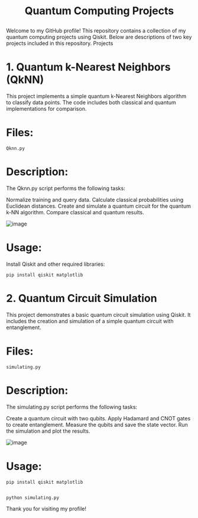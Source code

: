 # <p align="center">Quantum Computing Projects</p>

Welcome to my GitHub profile! This repository contains a collection of my quantum computing projects using Qiskit. Below are descriptions of two key projects included in this repository.
Projects
# 1. Quantum k-Nearest Neighbors (QkNN)

This project implements a simple quantum k-Nearest Neighbors algorithm to classify data points. The code includes both classical and quantum implementations for comparison.

# Files:

    Qknn.py

# Description:
The Qknn.py script performs the following tasks:

Normalize training and query data.
Calculate classical probabilities using Euclidean distances.
Create and simulate a quantum circuit for the quantum k-NN algorithm.
Compare classical and quantum results.

![image](https://github.com/user-attachments/assets/7a26e687-ce79-4d84-83bc-30319ee9db08)


# Usage:

Install Qiskit and other required libraries:

    pip install qiskit matplotlib



# 2. Quantum Circuit Simulation

This project demonstrates a basic quantum circuit simulation using Qiskit. It includes the creation and simulation of a simple quantum circuit with entanglement.

# Files:

    simulating.py

# Description:
The simulating.py script performs the following tasks:

Create a quantum circuit with two qubits.
Apply Hadamard and CNOT gates to create entanglement.
Measure the qubits and save the state vector.
Run the simulation and plot the results.

![image](https://github.com/user-attachments/assets/9d9b732e-d185-4b02-a34a-9a9867afccb7)


# Usage:

    
    pip install qiskit matplotlib


    python simulating.py



Thank you for visiting my profile!
